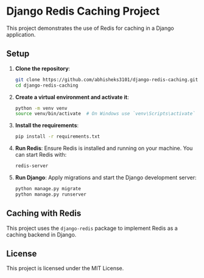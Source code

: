 # Django Redis Caching Project

This project demonstrates the use of Redis for caching in a Django application.

## Setup

1. **Clone the repository**:
    ```bash
    git clone https://github.com/abhisheks3101/django-redis-caching.git
    cd django-redis-caching
    ```

2. **Create a virtual environment and activate it**:
    ```bash
    python -m venv venv
    source venv/bin/activate  # On Windows use `venv\Scripts\activate`
    ```

3. **Install the requirements**:
    ```bash
    pip install -r requirements.txt
    ```

4. **Run Redis**:
    Ensure Redis is installed and running on your machine. You can start Redis with:
    ```bash
    redis-server
    ```

5. **Run Django**:
    Apply migrations and start the Django development server:
    ```bash
    python manage.py migrate
    python manage.py runserver
    ```

## Caching with Redis

This project uses the `django-redis` package to implement Redis as a caching backend in Django.

## License

This project is licensed under the MIT License.
